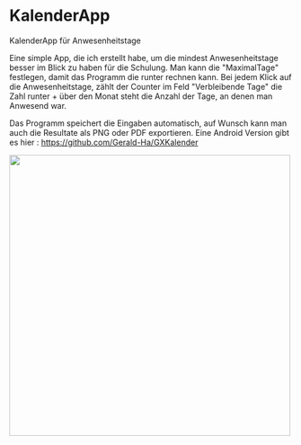 # KalenderApp
KalenderApp für Anwesenheitstage 

Eine simple App, die ich erstellt habe, um die mindest Anwesenheitstage besser im Blick zu haben für die Schulung.
Man kann die "MaximalTage" festlegen, damit das Programm die runter rechnen kann.
Bei jedem Klick auf die Anwesenheitstage, zählt der Counter im Feld "Verbleibende Tage" die Zahl runter + über den Monat steht die Anzahl der Tage, an denen man Anwesend war.

Das Programm speichert die Eingaben automatisch, auf Wunsch kann man auch die Resultate als PNG oder PDF exportieren.
Eine Android Version gibt es hier : https://github.com/Gerald-Ha/GXKalender


<img src="https://github.com/Gerald-Ha/KalenderApp/assets/53166232/81a3b78f-84f4-4345-a8f8-3fad7f8d3180" width="500" height="auto">
